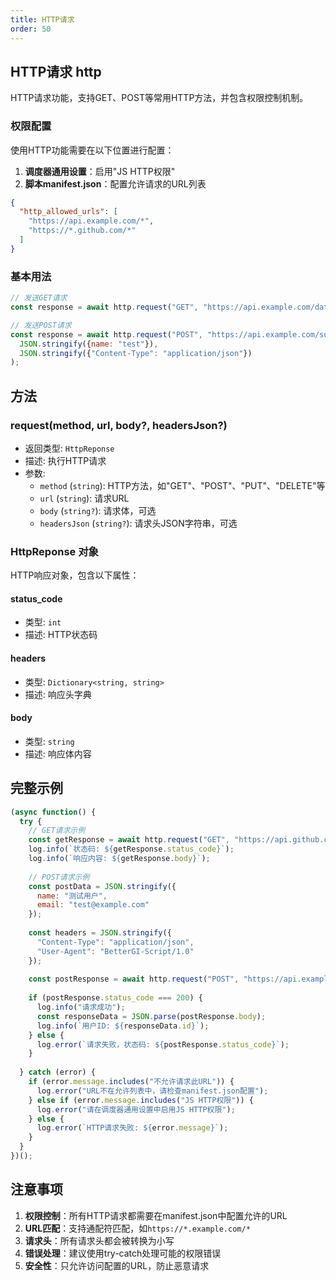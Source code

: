 ```yaml
---
title: HTTP请求
order: 50
---
```


## HTTP请求 http

HTTP请求功能，支持GET、POST等常用HTTP方法，并包含权限控制机制。

### 权限配置

使用HTTP功能需要在以下位置进行配置：

1. **调度器通用设置**：启用"JS HTTP权限"
2. **脚本manifest.json**：配置允许请求的URL列表

```json
{
  "http_allowed_urls": [
    "https://api.example.com/*",
    "https://*.github.com/*"
  ]
}
```

### 基本用法

```js
// 发送GET请求
const response = await http.request("GET", "https://api.example.com/data");

// 发送POST请求
const response = await http.request("POST", "https://api.example.com/submit", 
  JSON.stringify({name: "test"}), 
  JSON.stringify({"Content-Type": "application/json"})
);
```

## 方法

### request(method, url, body?, headersJson?)

- 返回类型: `HttpReponse`
- 描述: 执行HTTP请求
- 参数:
  - `method` (`string`): HTTP方法，如"GET"、"POST"、"PUT"、"DELETE"等
  - `url` (`string`): 请求URL
  - `body` (`string?`): 请求体，可选
  - `headersJson` (`string?`): 请求头JSON字符串，可选

### HttpReponse 对象

HTTP响应对象，包含以下属性：

#### status_code
- 类型: `int`
- 描述: HTTP状态码

#### headers
- 类型: `Dictionary<string, string>`
- 描述: 响应头字典

#### body
- 类型: `string`
- 描述: 响应体内容

## 完整示例

```js
(async function() {
  try {
    // GET请求示例
    const getResponse = await http.request("GET", "https://api.github.com/user");
    log.info(`状态码: ${getResponse.status_code}`);
    log.info(`响应内容: ${getResponse.body}`);
    
    // POST请求示例
    const postData = JSON.stringify({
      name: "测试用户",
      email: "test@example.com"
    });
    
    const headers = JSON.stringify({
      "Content-Type": "application/json",
      "User-Agent": "BetterGI-Script/1.0"
    });
    
    const postResponse = await http.request("POST", "https://api.example.com/users", postData, headers);
    
    if (postResponse.status_code === 200) {
      log.info("请求成功");
      const responseData = JSON.parse(postResponse.body);
      log.info(`用户ID: ${responseData.id}`);
    } else {
      log.error(`请求失败，状态码: ${postResponse.status_code}`);
    }
    
  } catch (error) {
    if (error.message.includes("不允许请求此URL")) {
      log.error("URL不在允许列表中，请检查manifest.json配置");
    } else if (error.message.includes("JS HTTP权限")) {
      log.error("请在调度器通用设置中启用JS HTTP权限");
    } else {
      log.error(`HTTP请求失败: ${error.message}`);
    }
  }
})();
```

## 注意事项

1. **权限控制**：所有HTTP请求都需要在manifest.json中配置允许的URL
2. **URL匹配**：支持通配符匹配，如`https://*.example.com/*`
3. **请求头**：所有请求头都会被转换为小写
4. **错误处理**：建议使用try-catch处理可能的权限错误
5. **安全性**：只允许访问配置的URL，防止恶意请求
